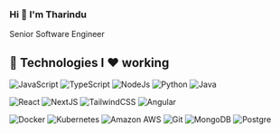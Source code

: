 ### Hi 👋 I'm Tharindu

Senior Software Engineer

## 🚀 Technologies I ❤ working 

![JavaScript](https://img.shields.io/badge/JavaScript-F7DF1E?style=for-the-badge&logo=javascript&logoColor=black)
![TypeScript](https://img.shields.io/badge/TypeScript-007ACC?style=for-the-badge&logo=typescript&logoColor=white)
![NodeJs](https://img.shields.io/badge/Node.js-43853D?style=for-the-badge&logo=node.js&logoColor=white)
![Python](https://img.shields.io/badge/python-3776AB?style=for-the-badge&logo=python&logoColor=white)
![Java](https://img.shields.io/badge/java-ED8B00?style=for-the-badge&logo=openjdk&logoColor=white)
<!-- ![Spring](https://img.shields.io/badge/spring-6DB33F?style=for-the-badge&logo=spring&logoColor=white) -->

![React](https://img.shields.io/badge/React-20232A?style=for-the-badge&logo=react&logoColor=61DAFB)
![NextJS](https://img.shields.io/badge/Next.JS-20232A?style=for-the-badge&logo=next.js)
![TailwindCSS](https://img.shields.io/badge/Tailwind_CSS-38B2AC?style=for-the-badge&logo=tailwind-css&logoColor=white)
![Angular](https://img.shields.io/badge/Angular-DD0031?style=for-the-badge&logo=angular&logoColor=white)

![Docker](https://img.shields.io/badge/Docker-20232A?style=for-the-badge&logo=docker)
![Kubernetes](https://img.shields.io/badge/Kubernetes-20232A?style=for-the-badge&logo=kubernetes)
![Amazon AWS](https://img.shields.io/badge/Amazon_AWS-232F3E?style=for-the-badge&logo=amazon-aws&logoColor=white)
![Git](https://img.shields.io/badge/-Git-black?style=for-the-badge&logo=git)
![MongoDB](https://img.shields.io/badge/MongoDB-4EA94B?style=for-the-badge&logo=mongodb&logoColor=white)
![Postgre](https://img.shields.io/badge/PostgreSQL-4169E1?style=for-the-badge&logo=postgresql&logoColor=white)


<!--
**tharinduRE/tharinduRE** is a ✨ _special_ ✨ repository because its `README.md` (this file) appears on your GitHub profile.
-->
<!-- 
Here are some ideas to get you started:

- 🔭 I’m currently working on ...
- 🌱 I’m currently learning ...
- 👯 I’m looking to collaborate on ...
- 🤔 I’m looking for help with ...
- 💬 Ask me about all things tech
- 📫 How to reach me: ...
- 😄 Pronouns: he/him
- ⚡ Fun fact: ... -->

